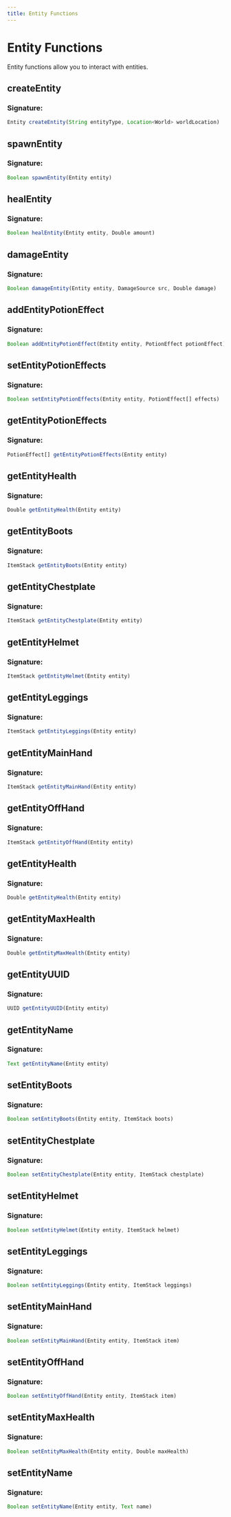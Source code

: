 ```yaml
---
title: Entity Functions
---
```

# Entity Functions
Entity functions allow you to interact with entities. 

## createEntity

### Signature: 
```javascript
Entity createEntity(String entityType, Location<World> worldLocation)
```

## spawnEntity

### Signature: 
```javascript
Boolean spawnEntity(Entity entity)
```

## healEntity

### Signature: 
```javascript
Boolean healEntity(Entity entity, Double amount)
```

## damageEntity

### Signature: 
```javascript
Boolean damageEntity(Entity entity, DamageSource src, Double damage)
```

## addEntityPotionEffect

### Signature: 
```javascript
Boolean addEntityPotionEffect(Entity entity, PotionEffect potionEffect)
```

## setEntityPotionEffects

### Signature: 
```javascript
Boolean setEntityPotionEffects(Entity entity, PotionEffect[] effects)
```

## getEntityPotionEffects

### Signature: 
```javascript
PotionEffect[] getEntityPotionEffects(Entity entity)
```

## getEntityHealth

### Signature: 
```javascript
Double getEntityHealth(Entity entity)
```

## getEntityBoots

### Signature: 
```javascript
ItemStack getEntityBoots(Entity entity)
```

## getEntityChestplate

### Signature: 
```javascript
ItemStack getEntityChestplate(Entity entity)
```

## getEntityHelmet

### Signature: 
```javascript
ItemStack getEntityHelmet(Entity entity)
```

## getEntityLeggings

### Signature: 
```javascript
ItemStack getEntityLeggings(Entity entity)
```

## getEntityMainHand

### Signature: 
```javascript
ItemStack getEntityMainHand(Entity entity)
```

## getEntityOffHand

### Signature: 
```javascript
ItemStack getEntityOffHand(Entity entity)
```

## getEntityHealth

### Signature: 
```javascript
Double getEntityHealth(Entity entity)
```

## getEntityMaxHealth

### Signature: 
```javascript
Double getEntityMaxHealth(Entity entity)
```

## getEntityUUID

### Signature: 
```javascript
UUID getEntityUUID(Entity entity)
```

## getEntityName

### Signature: 
```javascript
Text getEntityName(Entity entity)
```

## setEntityBoots

### Signature: 
```javascript
Boolean setEntityBoots(Entity entity, ItemStack boots)
```

## setEntityChestplate

### Signature: 
```javascript
Boolean setEntityChestplate(Entity entity, ItemStack chestplate)
```

## setEntityHelmet

### Signature: 
```javascript
Boolean setEntityHelmet(Entity entity, ItemStack helmet)
```

## setEntityLeggings

### Signature: 
```javascript
Boolean setEntityLeggings(Entity entity, ItemStack leggings)
```

## setEntityMainHand

### Signature: 
```javascript
Boolean setEntityMainHand(Entity entity, ItemStack item)
```

## setEntityOffHand

### Signature: 
```javascript
Boolean setEntityOffHand(Entity entity, ItemStack item)
```

## setEntityMaxHealth

### Signature: 
```javascript
Boolean setEntityMaxHealth(Entity entity, Double maxHealth)
```

## setEntityName

### Signature: 
```javascript
Boolean setEntityName(Entity entity, Text name)
```


